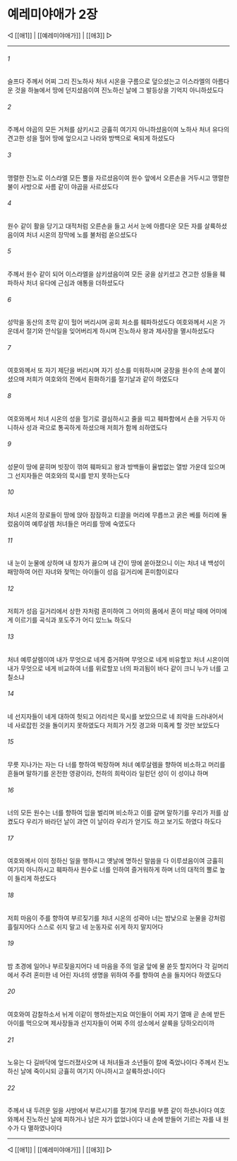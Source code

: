 ﻿# 예레미야애가 2장

◁ [[애1]] | [[예레미야애가]] | [[애3]] ▷
***

###### 1
슬프다 주께서 어찌 그리 진노하사 처녀 시온을 구름으로 덮으셨는고 이스라엘의 아름다운 것을 하늘에서 땅에 던지셨음이여 진노하신 날에 그 발등상을 기억지 아니하셨도다

###### 2
주께서 야곱의 모든 거처를 삼키시고 긍휼히 여기지 아니하셨음이여 노하사 처녀 유다의 견고한 성을 헐어 땅에 엎으시고 나라와 방백으로 욕되게 하셨도다

###### 3
맹렬한 진노로 이스라엘 모든 뿔을 자르셨음이여 원수 앞에서 오른손을 거두시고 맹렬한 불이 사방으로 사름 같이 야곱을 사르셨도다

###### 4
원수 같이 활을 당기고 대적처럼 오른손을 들고 서서 눈에 아름다운 모든 자를 살륙하셨음이여 처녀 시온의 장막에 노를 불처럼 쏟으셨도다

###### 5
주께서 원수 같이 되어 이스라엘을 삼키셨음이여 모든 궁을 삼키셨고 견고한 성들을 훼파하사 처녀 유다에 근심과 애통을 더하셨도다

###### 6
성막을 동산의 초막 같이 헐어 버리시며 공회 처소를 훼파하셨도다 여호와께서 시온 가운데서 절기와 안식일을 잊어버리게 하시며 진노하사 왕과 제사장을 멸시하셨도다

###### 7
여호와께서 또 자기 제단을 버리시며 자기 성소를 미워하시며 궁장을 원수의 손에 붙이셨으매 저희가 여호와의 전에서 훤화하기를 절기날과 같이 하였도다

###### 8
여호와께서 처녀 시온의 성을 헐기로 결심하시고 줄을 띠고 훼파함에서 손을 거두지 아니하사 성과 곽으로 통곡하게 하셨으매 저희가 함께 쇠하였도다

###### 9
성문이 땅에 묻히며 빗장이 꺾여 훼파되고 왕과 방백들이 율법없는 열방 가운데 있으며 그 선지자들은 여호와의 묵시를 받지 못하는도다

###### 10
처녀 시온의 장로들이 땅에 앉아 잠잠하고 티끌을 머리에 무릅쓰고 굵은 베를 허리에 둘렀음이여 예루살렘 처녀들은 머리를 땅에 숙였도다

###### 11
내 눈이 눈물에 상하며 내 창자가 끓으며 내 간이 땅에 쏟아졌으니 이는 처녀 내 백성이 패망하여 어린 자녀와 젖먹는 아이들이 성읍 길거리에 혼미함이로다

###### 12
저희가 성읍 길거리에서 상한 자처럼 혼미하여 그 어미의 품에서 혼이 떠날 때에 어미에게 이르기를 곡식과 포도주가 어디 있느뇨 하도다

###### 13
처녀 예루살렘이여 내가 무엇으로 네게 증거하며 무엇으로 네게 비유할꼬 처녀 시온이여 내가 무엇으로 네게 비교하여 너를 위로할꼬 너의 파괴됨이 바다 같이 크니 누가 너를 고칠소냐

###### 14
네 선지자들이 네게 대하여 헛되고 어리석은 묵시를 보았으므로 네 죄악을 드러내어서 네 사로잡힌 것을 돌이키지 못하였도다 저희가 거짓 경고와 미혹케 할 것만 보았도다

###### 15
무릇 지나가는 자는 다 너를 향하여 박장하며 처녀 예루살렘을 향하여 비소하고 머리를 흔들며 말하기를 온전한 영광이라, 천하의 희락이라 일컫던 성이 이 성이냐 하며

###### 16
너의 모든 원수는 너를 향하여 입을 벌리며 비소하고 이를 갈며 말하기를 우리가 저를 삼켰도다 우리가 바라던 날이 과연 이 날이라 우리가 얻기도 하고 보기도 하였다 하도다

###### 17
여호와께서 이미 정하신 일을 행하시고 옛날에 명하신 말씀을 다 이루셨음이여 긍휼히 여기지 아니하시고 훼파하사 원수로 너를 인하여 즐거워하게 하며 너의 대적의 뿔로 높이 들리게 하셨도다

###### 18
저희 마음이 주를 향하여 부르짖기를 처녀 시온의 성곽아 너는 밤낮으로 눈물을 강처럼 흘릴지어다 스스로 쉬지 말고 네 눈동자로 쉬게 하지 말지어다

###### 19
밤 초경에 일어나 부르짖을지어다 네 마음을 주의 얼굴 앞에 물 쏟듯 할지어다 각 길머리에서 주려 혼미한 네 어린 자녀의 생명을 위하여 주를 향하여 손을 들지어다 하였도다

###### 20
여호와여 감찰하소서 뉘게 이같이 행하셨는지요 여인들이 어찌 자기 열매 곧 손에 받든 아이를 먹으오며 제사장들과 선지자들이 어찌 주의 성소에서 살륙을 당하오리이까

###### 21
노유는 다 길바닥에 엎드러졌사오며 내 처녀들과 소년들이 칼에 죽었나이다 주께서 진노하신 날에 죽이시되 긍휼히 여기지 아니하시고 살륙하셨나이다

###### 22
주께서 내 두려운 일을 사방에서 부르시기를 절기에 무리를 부름 같이 하셨나이다 여호와께서 진노하신 날에 피하거나 남은 자가 없었나이다 내 손에 받들어 기르는 자를 내 원수가 다 멸하였나이다

***
◁ [[애1]] | [[예레미야애가]] | [[애3]] ▷